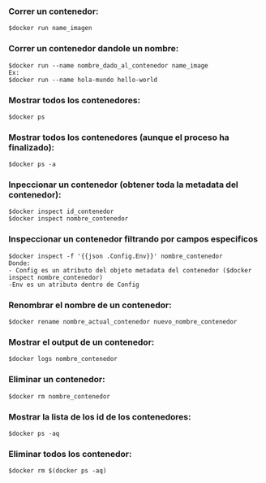 ### **Correr un contenedor:**
```
$docker run name_imagen
```

### **Correr un contenedor dandole un nombre:**
```
$docker run --name nombre_dado_al_contenedor name_image
Ex:
$docker run --name hola-mundo hello-world
```

### **Mostrar todos los contenedores:**
```
$docker ps
```

### **Mostrar todos los contenedores (aunque el proceso ha finalizado):**
```
$docker ps -a
```

### **Inpeccionar un contenedor (obtener toda la metadata del contenedor):**
```
$docker inspect id_contenedor
$docker inspect nombre_contenedor
```

### **Inspeccionar un contenedor filtrando por campos especificos**
```
$docker inspect -f '{{json .Config.Env}}' nombre_contenedor
Donde:
- Config es un atributo del objeto metadata del contenedor ($docker inspect nombre_contenedor)
-Env es un atributo dentro de Config
```

### **Renombrar el nombre de un contenedor:**
```
$docker rename nombre_actual_contenedor nuevo_nombre_contenedor
```

### **Mostrar el output de un contenedor:**
```
$docker logs nombre_contenedor
```

### **Eliminar un contenedor:**
```
$docker rm nombre_contenedor
```

### **Mostrar la lista de los id de los contenedores:**
```
$docker ps -aq
```

### **Eliminar todos los contenedor:**
```
$docker rm $(docker ps -aq)
```
